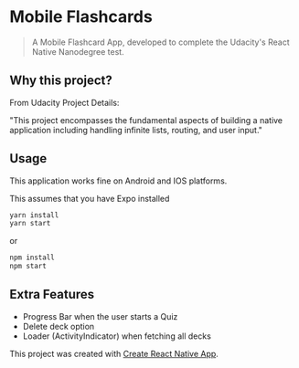 # Mobile Flashcards
> A Mobile Flashcard App, developed to complete the Udacity's React Native Nanodegree test.

## Why this project?

From Udacity Project Details:

"This project encompasses the fundamental aspects of building a native application including handling infinite lists, routing, and user input."

## Usage

This application works fine on Android and IOS platforms.

This assumes that you have Expo installed

```bash
yarn install
yarn start
```
or

```bash
npm install
npm start
```

## Extra Features
- Progress Bar when the user starts a Quiz
- Delete deck option
- Loader (ActivityIndicator) when fetching all decks

This project was created with [Create React Native App](https://github.com/react-community/create-react-native-app).
